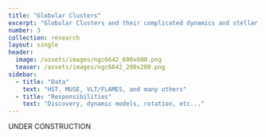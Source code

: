 ```yaml
---
title: "Globular Clusters"
excerpt: "Globular Clusters and their complicated dynamics and stellar populations. From rotation to abnormal chemistry."
number: 3
collection: research
layout: single
header:
  image: /assets/images/ngc6642_600x600.png
  teaser: /assets/images/ngc6642_200x200.png
sidebar:
  - title: "Data"
    text: "HST, MUSE, VLT/FLAMES, and many others"
  - title: "Responsibilities"
    text: "Discovery, dynamic models, rotation, etc..."
---
```


UNDER CONSTRUCTION